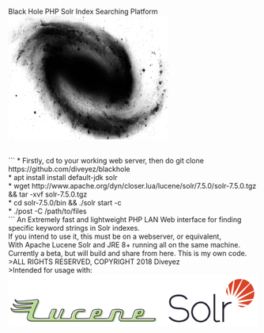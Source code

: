 Black Hole PHP Solr Index Searching Platform
<img src="images/blackhole.png" height="250" width="325"></img></br>
<p style=" font-size= 10px;"></br>
```
* Firstly, cd to your working web server, then do git clone https://github.com/diveyez/blackhole </br>
* apt install install default-jdk solr </br>
* wget http://www.apache.org/dyn/closer.lua/lucene/solr/7.5.0/solr-7.5.0.tgz && tar -xvf solr-7.5.0.tgz </br>
* cd solr-7.5.0/bin && ./solr start -c <corename> </br>
* ./post -C <corename> /path/to/files </br>
```
An Extremely fast and lightweight PHP LAN Web interface for finding specific keyword strings in Solr indexes.</br>
If you intend to use it, this must be on a webserver, or equivalent,</br>
With Apache Lucene Solr and JRE 8+ running all on the same machine.</br>
Currently a beta, but will build and share from here. This is my own code.</br>
>ALL RIGHTS RESERVED, COPYRIGHT 2018 Diveyez</br>
>Intended for usage with:
<a href="lucene.apache.org/solr"><img src="images/solr.png"></img></a></p>
